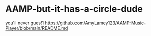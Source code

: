 # AAMP-but-it-has-a-circle-dude
you'll never gues!1
https://github.com/AmyLamey123/AAMP-Music-Player/blob/main/README.md
